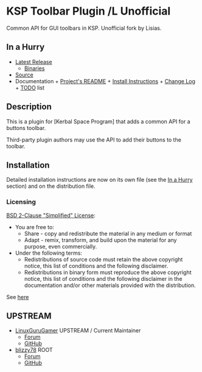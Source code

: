 # KSP Toolbar Plugin /L Unofficial

Common API for GUI toolbars in KSP. Unofficial fork by Lisias.


## In a Hurry

* [Latest Release](https://github.com/net-lisias-kspu/ksp_toolbar/releases)
	+ [Binaries](https://github.com/net-lisias-kspu/ksp_toolbar/tree/Archive)
* [Source](https://github.com/net-lisias-kspu/ksp_toolbar)
* Documentation
        + [Project's README](https://github.com/net-lisias-kspu/ksp_toolbar/blob/master/README.md)
        + [Install Instructions](https://github.com/net-lisias-kspu/ksp_toolbar/blob/master/INSTALL.md)
        + [Change Log](./CHANGE_LOG.md)
        + [TODO](./TODO.md) list


## Description

This is a plugin for [Kerbal Space Program] that adds a common API for a buttons toolbar.

Third-party plugin authors may use the API to add their buttons to the toolbar.


## Installation

Detailed installation instructions are now on its own file (see the [In a Hurry](#in-a-hurry) section) and on the distribution file.

### Licensing

[BSD 2-Clause "Simplified" License](https://opensource.org/licenses/BSD-2-Clause):

* You are free to:
	+ Share - copy and redistribute the material in any medium or format
	+ Adapt - remix, transform, and build upon the material for any purpose, even commercially.
* Under the following terms:
	+ Redistributions of source code must retain the above copyright notice, this list of conditions and the following disclaimer.
	+ Redistributions in binary form must reproduce the above copyright notice, this list of conditions and the following disclaimer in the documentation and/or other materials provided with the distribution.

See [here](./LICENSE)


## UPSTREAM

* [LinuxGuruGamer](https://forum.kerbalspaceprogram.com/index.php?/profile/129964-linuxgurugamer/) UPSTREAM / Current Maintainer
	+ [Forum](https://forum.kerbalspaceprogram.com/index.php?/topic/161857-14-toolbar-continued-common-api-for-draggableresizable-buttons-toolbar/&)
	+ [GitHub](https://github.com/linuxgurugamer/ksp_toolbar)
* [blizzy78](https://forum.kerbalspaceprogram.com/index.php?/profile/68543-blizzy78/) ROOT
	+ [Forum](https://forum.kerbalspaceprogram.com/index.php?/topic/54734-120-toolbar-1713-common-api-for-draggableresizable-buttons-toolbar/&)
	+ [GitHub](https://github.com/blizzy78/ksp_toolbar)
